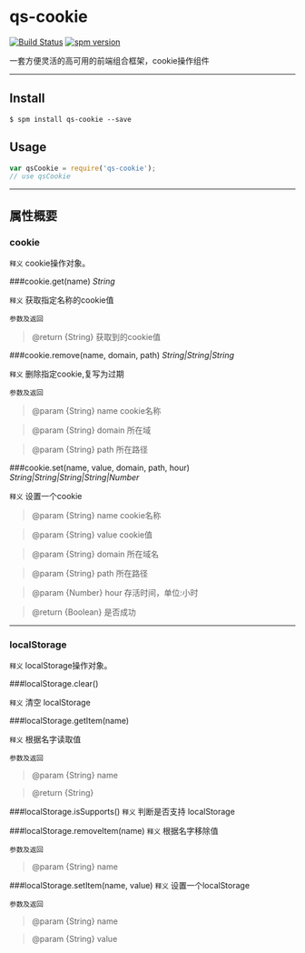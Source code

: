 # qs-cookie 


[![Build Status](https://travis-ci.org/dreamstu/cookie.svg?branch=master)](https://travis-ci.org/dreamstu/cookie)
[![spm version](http://spmjs.io/badge/qs-cookie)](http://spmjs.io/package/qs-cookie)

一套方便灵活的高可用的前端组合框架，cookie操作组件

---

## Install

```
$ spm install qs-cookie --save
```

## Usage

```js
var qsCookie = require('qs-cookie');
// use qsCookie
```


---
## 属性概要

### cookie

`释义`
cookie操作对象。

###cookie.get(name) *String*

`释义`
获取指定名称的cookie值

`参数及返回`
>@return {String} 获取到的cookie值


###cookie.remove(name, domain, path) *String|String|String*

`释义`
删除指定cookie,复写为过期

`参数及返回`
>@param {String} name cookie名称

>@param {String} domain 所在域

>@param {String} path 所在路径


###cookie.set(name, value, domain, path, hour) *String|String|String|String|Number*

`释义`
设置一个cookie

>@param {String} name cookie名称

>@param {String} value cookie值

>@param {String} domain 所在域名

>@param {String} path 所在路径

>@param {Number} hour 存活时间，单位:小时

>@return {Boolean} 是否成功


---


### localStorage

`释义`
localStorage操作对象。


###localStorage.clear()

`释义`
清空 localStorage


###localStorage.getItem(name)

`释义`
根据名字读取值

`参数及返回`
>@param {String} name

>@return {String}


###localStorage.isSupports()
`释义`
判断是否支持 localStorage


###localStorage.removeItem(name)
`释义`
根据名字移除值

`参数及返回`
>@param {String} name


###localStorage.setItem(name, value)
`释义`
设置一个localStorage

`参数及返回`
>@param {String} name

>@param {String} value